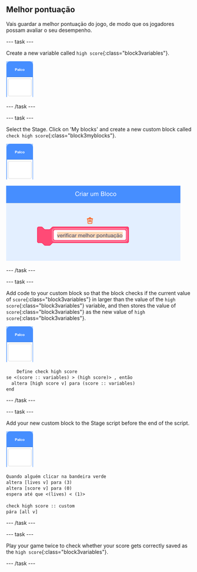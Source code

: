 ## Melhor pontuação

Vais guardar a melhor pontuaçāo do jogo, de modo que os jogadores possam avaliar o seu desempenho.

\--- task \---

Create a new variable called `high score`{:class="block3variables"}.

![Stage sprite](images/stage-sprite.png)

\--- /task \---

\--- task \---

Select the Stage. Click on 'My blocks' and create a new custom block called `check high score`{:class="block3myblocks"}.

![Stage sprite](images/stage-sprite.png)

![screenshot](images/dots-custom-1.png)

\--- /task \---

\--- task \---

Add code to your custom block so that the block checks if the current value of `score`{:class="block3variables"} in larger than the value of the `high score`{:class="block3variables"} variable, and then stores the value of `score`{:class="block3variables"} as the new value of `high score`{:class="block3variables"}.

![Stage sprite](images/stage-sprite.png)

```blocks3
    Define check high score
se <(score :: variables) > (high score)> , então 
  altera [high score v] para (score :: variables)
end
```

\--- /task \---

\--- task \---

Add your new custom block to the Stage script before the end of the script.

![Stage sprite](images/stage-sprite.png)

```blocks3
Quando alguém clicar na bandeira verde
altera [lives v] para (3)
altera [score v] para (0)
espera até que <(lives) < (1)>

check high score :: custom
pára [all v]
```

\--- /task \---

\--- task \---

Play your game twice to check whether your score gets correctly saved as the `high score`{:class="block3variables"}.

\--- /task \---